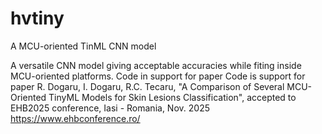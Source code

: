 # hvtiny
A MCU-oriented TinML CNN model 

A versatile CNN model giving acceptable accuracies while fiting inside MCU-oriented platforms. 
Code in support for paper 
Code is support for paper R. Dogaru, I. Dogaru, R.C. Tecaru, "A Comparison of Several MCU-Oriented TinyML Models for Skin Lesions Classification", accepted to EHB2025 conference, Iasi - Romania, Nov. 2025 https://www.ehbconference.ro/
